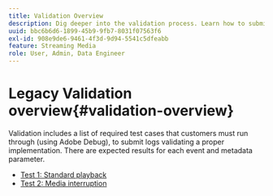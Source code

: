```yaml
---
title: Validation Overview
description: Dig deeper into the validation process. Learn how to submit logs to validate a proper implementation.
uuid: bbc6b6d6-1899-45b9-9fb7-8031f07563f6
exl-id: 908e9de6-9461-4f3d-9d94-5541c5dfeabb
feature: Streaming Media
role: User, Admin, Data Engineer
---
```

# Legacy Validation overview{#validation-overview}

Validation includes a list of required test cases that customers must run through (using Adobe Debug), to submit logs validating a proper implementation.
There are expected results for each event and metadata parameter.

* [Test 1: Standard playback](test1-standard-playback.md)
* [Test 2: Media interruption](test2-media-interrupt.md)
